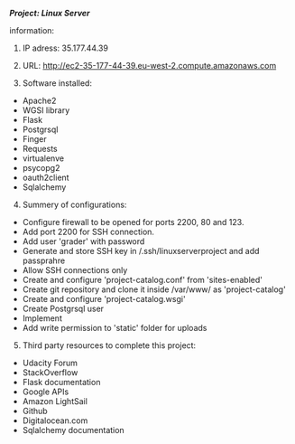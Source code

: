 ***Project: Linux Server***

information:

1. IP adress: 35.177.44.39

2. URL: http://ec2-35-177-44-39.eu-west-2.compute.amazonaws.com

3. Software installed:

  - Apache2
  - WGSI library
  - Flask
  - Postgrsql
  - Finger
  - Requests
  - virtualenve
  - psycopg2
  - oauth2client
  - Sqlalchemy

4. Summery of configurations:

  - Configure firewall to be opened for ports 2200, 80 and 123.
  - Add port 2200 for SSH connection.
  - Add user 'grader' with password
  - Generate and store SSH key in /.ssh/linuxserverproject and add passprahre
  - Allow SSH connections only
  - Create and configure 'project-catalog.conf' from 'sites-enabled'
  - Create git repository and clone it inside /var/www/ as 'project-catalog'
  - Create and configure 'project-catalog.wsgi'
  - Create Postgrsql user
  - Implement
  - Add write permission to 'static' folder for uploads

5. Third party resources to complete this project:

  - Udacity Forum
  - StackOverflow
  - Flask documentation
  - Google APIs
  - Amazon LightSail
  - Github
  - Digitalocean.com
  - Sqlalchemy documentation
